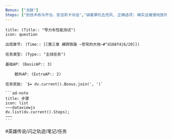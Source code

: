 ```yaml
---
Bonus: ["龙脉"]
Steps: ["到技术栋与乔治，安洁莉卡对话","骑着摩托去兜风, 正确选项: 确实且缓慢地放开握把, 快速握起，慢慢放开, 前轮用力，后轮轻巧","剧情后结束"]
---
```

`````ad-success
title: (Title:: "导力车性能测试")
icon: question

出现章节: (Time:: [[第三章 横跨铁路 ~苍穹的大地~#^d168f4|6/20]])

任务类型: (Type:: "主线任务")

基础AP: (BasicAP:: 3)

	额外AP: (ExtraAP:: 2)

任务奖励: `$= dv.current().Bonus.join(', ')`

```ad-note
title: 步骤
icon: list
~~~dataviewjs
dv.list(dv.current().Steps);
~~~
```
`````

#英雄传说/闪之轨迹/笔记/任务